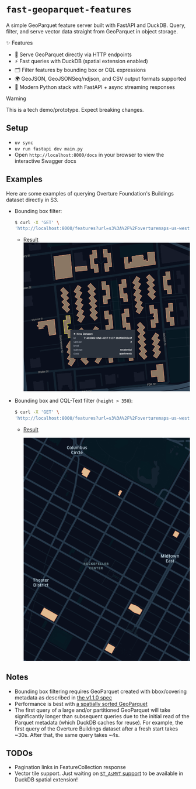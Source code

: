 # `fast-geoparquet-features`

A simple GeoParquet feature server built with FastAPI and DuckDB. Query, filter, and serve vector data straight from GeoParquet in object storage.

✨ Features

* 🚀 Serve GeoParquet directly via HTTP endpoints
* ⚡ Fast queries with DuckDB (spatial extension enabled)
* 🗂️ Filter features by bounding box or CQL expressions
* 🌍 GeoJSON, GeoJSONSeq/ndjson, and CSV output formats supported
* 🐍 Modern Python stack with FastAPI + async streaming responses

> [!WARNING]
> This is a tech demo/prototype. Expect breaking changes.

## Setup

* `uv sync`
* `uv run fastapi dev main.py`
* Open `http://localhost:8000/docs` in your browser to view the interactive Swagger docs

## Examples

Here are some examples of querying Overture Foundation's Buildings dataset directly in S3.

* Bounding box filter:

    ```sh
    $ curl -X 'GET' \
    'http://localhost:8000/features?url=s3%3A%2F%2Foverturemaps-us-west-2%2Frelease%2F2025-08-20.1%2Ftheme%3Dbuildings%2Ftype%3Dbuilding%2F%2A&limit=100&bbox=-73.98407324497613,40.711304868311316,-73.98038796085099,40.713572466980054' | jq > data/demo.geojson
    ```

    * [Result](./data/demo.geojson)
        ![demo](./public/demo.png)

* Bounding box and CQL-Text filter (`height > 350`):

    ```sh
    $ curl -X 'GET' \
    'http://localhost:8000/features?url=s3%3A%2F%2Foverturemaps-us-west-2%2Frelease%2F2025-08-20.1%2Ftheme%3Dbuildings%2Ftype%3Dbuilding%2F%2A&filter=height%20%3E%20350&f=geojson&bbox=-73.99341797466995%2C40.75292045436345%2C-73.95647120320056%2C40.777695601276434' | jq > data/height-filter-demo.geojson
    ```

    * [Result](./data/height-filter-demo.geojson)

        ![demo](./public/height-filter-demo.png)

## Notes

* Bounding box filtering requires GeoParquet created with bbox/covering metadata as described in [the v1.1.0 spec](https://geoparquet.org/releases/v1.1.0/)
* Performance is best with [a spatially sorted GeoParquet](https://cloudnativegeo.org/blog/2025/01/using-duckdbs-hilbert-function-with-geoparquet/)
* The first query of a large and/or partitioned GeoParquet will take significantly longer than subsequent queries due to the initial read of the Parquet metadata (which DuckDB caches for reuse). For example, the first query of the Overture Buildings dataset after a fresh start takes ~30s. After that, the same query takes ~4s.

## TODOs

* Pagination links in FeatureCollection response
* Vector tile support. Just waiting on [`ST_AsMVT` support](https://github.com/duckdb/duckdb-spatial/issues/241) to be available in DuckDB spatial extension!
